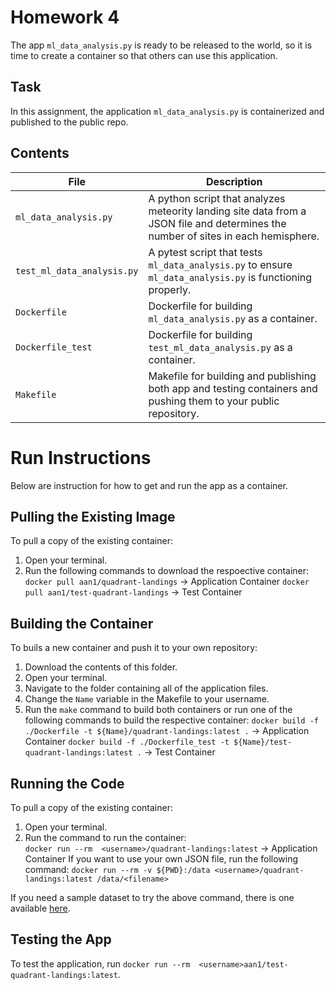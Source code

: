 # Homework 4
The app `ml_data_analysis.py` is ready to be released to the world, so it is time to create a container so that others can use this application. 

## Task
In this assignment, the application `ml_data_analysis.py` is containerized and published to the public repo.

## Contents
| File | Description | 
| - | - |
| `ml_data_analysis.py` | A python script that analyzes meteority landing site data from a JSON file and determines the number of sites in each hemisphere. |
| `test_ml_data_analysis.py` | A pytest script that tests `ml_data_analysis.py` to ensure `ml_data_analysis.py` is functioning properly. | 
| `Dockerfile` | Dockerfile for building `ml_data_analysis.py` as a container. |
| `Dockerfile_test` | Dockerfile for building `test_ml_data_analysis.py` as a container. |
| `Makefile` | Makefile for building and publishing both app and testing containers and pushing them to your public repository. |

# Run Instructions
Below are instruction for how to get and run the app as a container.

## Pulling the Existing Image
To pull a copy of the existing container:
1. Open your terminal.
2. Run the following commands to download the respoective container:
`docker pull aan1/quadrant-landings` -> Application Container
`docker pull aan1/test-quadrant-landings` -> Test Container

## Building the Container
To buils a new container and push it to your own repository:
1. Download the contents of this folder.
2. Open your terminal.
3. Navigate to the folder containing all of the application files.
4. Change the `Name` variable in the Makefile to your username.
5. Run the `make` command to build both containers or run one of the following commands to build the respective container:
`docker build -f ./Dockerfile -t ${Name}/quadrant-landings:latest .` -> Application Container
`docker build -f ./Dockerfile_test -t ${Name}/test-quadrant-landings:latest .` -> Test Container

## Running the Code
To pull a copy of the existing container:
1. Open your terminal.
2. Run the command to run the container:  
`docker run --rm  <username>/quadrant-landings:latest` -> Application Container
If you want to use your own JSON file, run the following command:
`docker run --rm -v ${PWD}:/data <username>/quadrant-landings:latest /data/<filename>`

If you need a sample dataset to try the above command, there is one available [here](https://raw.githubusercontent.com/wjallen/coe332-sample-data/main/ML_Data_Sample.json).

## Testing the App
To test the application, run `docker run --rm  <username>aan1/test-quadrant-landings:latest`.
